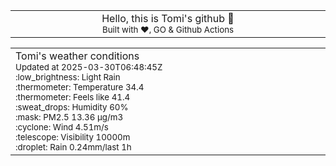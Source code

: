 
<div align="center">
<table>
<tbody>
<td align="center">
<img width="2000" height="0"><br>
Hello, this is Tomi's github 👋<br>
<sup>Built with ❤️, GO & Github Actions</sup><br>
<img width="2000" height="0">
</td>
</tbody>
</table>
</div>
<table>
<tbody>
<td align="left">
<img width="2000" height="0"><br>
Tomi's weather conditions<br>
<sup>Updated at 2025-03-30T06:48:45Z</sup><br>
<sup>:low_brightness: Light Rain</sup><br>
<sup>:thermometer: Temperature 34.4 </sup><br>
<sup>:thermometer: Feels like 41.4</sup><br>
<sup>:sweat_drops: Humidity 60%</sup><br>
<sup>:mask: PM2.5 13.36 μg/m3</sup><br>
<sup>:cyclone: Wind 4.51m/s </sup><br>
<sup>:telescope: Visibility 10000m </sup><br>
<sup>:droplet: Rain 0.24mm/last 1h </sup><br>
<img width="2000" height="0">
</td>
<td align="left">
<img width="2000" height="0"><br>
<br>
<img width="2000" height="0">
</td>
</tbody>
</table>
</div>
    